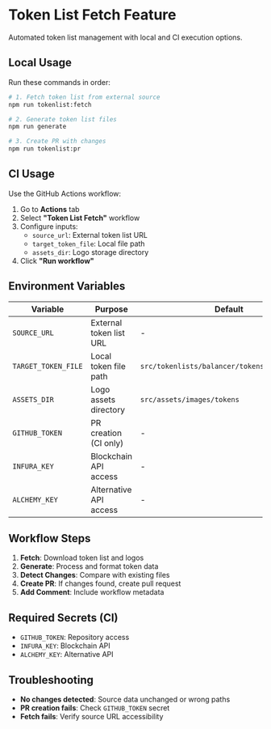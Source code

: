 # Token List Fetch Feature

Automated token list management with local and CI execution options.

## Local Usage

Run these commands in order:

```bash
# 1. Fetch token list from external source
npm run tokenlist:fetch

# 2. Generate token list files
npm run generate

# 3. Create PR with changes
npm run tokenlist:pr
```

## CI Usage

Use the GitHub Actions workflow:

1. Go to **Actions** tab
2. Select **"Token List Fetch"** workflow
3. Configure inputs:
   - `source_url`: External token list URL
   - `target_token_file`: Local file path
   - `assets_dir`: Logo storage directory
4. Click **"Run workflow"**

## Environment Variables

| Variable            | Purpose                 | Default                                       |
| ------------------- | ----------------------- | --------------------------------------------- |
| `SOURCE_URL`        | External token list URL | -                                             |
| `TARGET_TOKEN_FILE` | Local token file path   | `src/tokenlists/balancer/tokens/berachain.ts` |
| `ASSETS_DIR`        | Logo assets directory   | `src/assets/images/tokens`                    |
| `GITHUB_TOKEN`      | PR creation (CI only)   | -                                             |
| `INFURA_KEY`        | Blockchain API access   | -                                             |
| `ALCHEMY_KEY`       | Alternative API access  | -                                             |

## Workflow Steps

1. **Fetch**: Download token list and logos
2. **Generate**: Process and format token data
3. **Detect Changes**: Compare with existing files
4. **Create PR**: If changes found, create pull request
5. **Add Comment**: Include workflow metadata

## Required Secrets (CI)

- `GITHUB_TOKEN`: Repository access
- `INFURA_KEY`: Blockchain API
- `ALCHEMY_KEY`: Alternative API

## Troubleshooting

- **No changes detected**: Source data unchanged or wrong paths
- **PR creation fails**: Check `GITHUB_TOKEN` secret
- **Fetch fails**: Verify source URL accessibility
